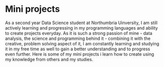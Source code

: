 # Mini projects 

As a second year Data Science student at Northumbria Uinversity, I am still actively learning and progressing in my programming languages and ability to create projects everyday. As it is such a strong passion of mine - data analysis, the science and programming behind it - combining it with the creative, problem solving aspect of it, I am constantly learning and studying it in my free time as well to gain a better understanding and to progress even further. Here is some of my mini projects i learn how to create using my knowledge from others and my studies. 
